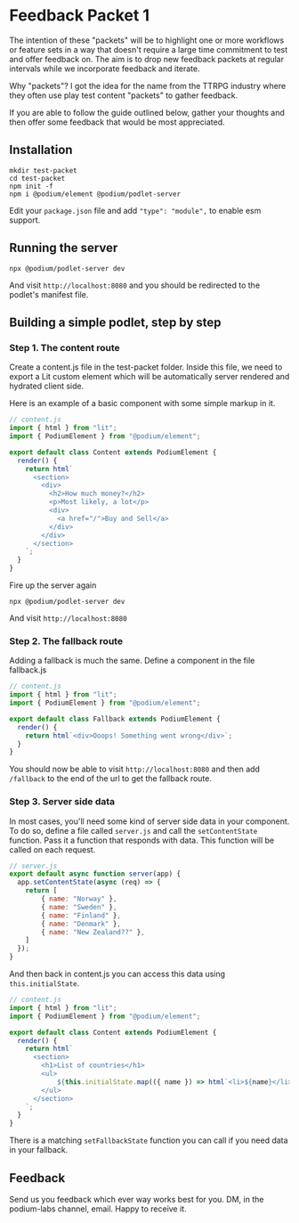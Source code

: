 # Feedback Packet 1

The intention of these "packets" will be to highlight one or more workflows or
feature sets in a way that doesn't require a large time commitment to test and offer feedback on.
The aim is to drop new feedback packets at regular intervals while we incorporate feedback and iterate.

Why "packets"?
I got the idea for the name from the TTRPG industry where they often use play test content "packets" to gather feedback.

If you are able to follow the guide outlined below, gather your thoughts and then offer some feedback
that would be most appreciated.

## Installation

```
mkdir test-packet
cd test-packet
npm init -f
npm i @podium/element @podium/podlet-server
```

Edit your `package.json` file and add `"type": "module",` to enable esm support.

## Running the server

```
npx @podium/podlet-server dev
```

And visit `http://localhost:8080` and you should be redirected to the podlet's manifest file.

## Building a simple podlet, step by step

### Step 1. The content route

Create a content.js file in the test-packet folder.
Inside this file, we need to export a Lit custom element which will be automatically server rendered and hydrated client side.

Here is an example of a basic component with some simple markup in it.

```js
// content.js
import { html } from "lit";
import { PodiumElement } from "@podium/element";

export default class Content extends PodiumElement {
  render() {
    return html`
      <section>
        <div>
          <h2>How much money?</h2>
          <p>Most likely, a lot</p>
          <div>
            <a href="/">Buy and Sell</a>
          </div>
        </div>
      </section>
    `;
  }
}
```

Fire up the server again 

```
npx @podium/podlet-server dev
```

And visit `http://localhost:8080`

### Step 2. The fallback route

Adding a fallback is much the same. Define a component in the file fallback.js

```js
// content.js
import { html } from "lit";
import { PodiumElement } from "@podium/element";

export default class Fallback extends PodiumElement {
  render() {
    return html`<div>Ooops! Something went wrong</div>`;
  }
}
```

You should now be able to visit `http://localhost:8080` and then add `/fallback` to the end of the url to get the fallback route.

### Step 3. Server side data

In most cases, you'll need some kind of server side data in your component. To do so, define a file called `server.js` and call the `setContentState` function.
Pass it a function that responds with data. This function will be called on each request.

```js
// server.js
export default async function server(app) {
  app.setContentState(async (req) => {
    return [
        { name: "Norway" },
        { name: "Sweden" },
        { name: "Finland" },
        { name: "Denmark" },
        { name: "New Zealand??" },
    ]
  });
}
```

And then back in content.js you can access this data using `this.initialState`.

```js
// content.js
import { html } from "lit";
import { PodiumElement } from "@podium/element";

export default class Content extends PodiumElement {
  render() {
    return html`
      <section>
        <h1>List of countries</h1>
        <ul>
            ${this.initialState.map(({ name }) => html`<li>${name}</li>`)}
        </ul>
      </section>
    `;
  }
}
```

There is a matching `setFallbackState` function you can call if you need data in your fallback.

## Feedback

Send us you feedback which ever way works best for you. DM, in the podium-labs channel, email. Happy to receive it.
